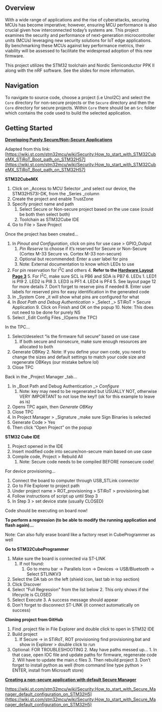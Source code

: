 ## Overview

With a wide range of applications and the rise of cyberattacks, securing MCUs has
become imperative; however, ensuring MCU performance is also crucial given
how interconnected today’s systems are. This project examines the security and
performance of next-generation microcontroller units (MCUs) leveraging new
security solutions for IoT edge applications. By benchmarking these MCUs against
key performance metrics, their viability will be assessed to facilitate the widespread
adoption of this new firmware.

This project utilizes the STM32 toolchain and Nordic Semiconductor PPK II along with the nRF software. See the slides for more information.

## Navigation

To navigate to source code, choose a project (i.e UnoI2C) and select the `Core` directory for non-secure projects or the `Secure` directory and then the `Core` directory for secure projects. Within `Core` there should be an `Src` folder which contains the code used to build the selected application. 

## Getting Started

**<span style="text-decoration:underline;">Developing Purely Secure/Non-Secure Applications</span>**

Adapted from this link: [https://wiki.st.com/stm32mcu/wiki/Security:How_to_start_with_STM32CubeMX_STiRoT_Boot_path_on_STM32H57](https://wiki.st.com/stm32mcu/wiki/Security:How_to_start_with_STM32CubeMX_STiRoT_Boot_path_on_STM32H57)

**STM32CubeMX**



1. Click on _Access to MCU Selector _and select our device, the STM32H573I-DK, from the _Series _column
2. Create the project and enable TrustZone
3. Specify project name and path
    1. Select Secure or Non-secure project based on the use case (could be both then select both)
    2. Toolchain as STM32Cube IDE
4. Go to File > Save Project

Once the project has been created…



1. In _Pinout and Configuration_, click on pins for use case > GPIO_Output
    1. _Pin Reserve_ to choose if it’s reserved for Secure or Non-Secure (Cortex M-33 Secure vs. Cortex M-33 non-secure)
    2. Optional but recommended: Enter a user label for pins
    3. Note: External documentation to know which LEDs to use
2. For pin reservation for I<sup>2</sup>C and others
    4. **Refer to the [Hardware Layout Page 3](https://www.st.com/content/ccc/resource/technical/layouts_and_diagrams/schematic_pack/group2/a9/96/52/b1/46/f6/4e/b9/mb1677-h573i-c02-schematic/files/mb1677-h573i-c02-schematic.pdf/jcr:content/translations/en.mb1677-h573i-c02-schematic.pdf)**
    5. For I<sup>2</sup>C, make sure SCL is PB6 and SDA is PB7
    6. LEDs
        1. LED1 is PI9
        2. LED2 is PI8
        3. LED3 is PF1
        4. LED4 is PF4
        5. See layout page 12 for more details
    7. Don't forget to reserve pins if needed
    8. Enter user labels for reserved pins for easy identification in the generated code
3. In _System Core _it will show what pins are configured for what
4. In _Boot Path and Debug Authentication_ > _Select _> STiRoT > Secure Application
    9. Click on Finish and OK on the popup
    10. Note: This does not need to be done for purely NS
5. Select _Edit Config Files _(Opens the TPC)

In the TPC…



1. Select/deselect “is the firmware full secure” based on use case
    1. If both secure and nonsecure, make sure enough resources are allocated to both
2. Generate OBKey
    2. Note: If you define your own code, you need to change the sizes and default settings to match your code size and regenerate OBKeys (our mistake before lol)
3. Close TPC

Back in the _Project Manager _tab…



1. In _Boot Path and Debug Authentication _> _Configure_
    1. Note: key may need to be regenerated but USUALLY NOT, otherwise VERY IMPORTANT to not lose the key!! (ok for this example to leave as is)
2. Opens TPC again, then _Generate OBKey_
3. Close TPC
4. In Project Manager > _Signature _make sure Sign Binaries is selected
5. Generate Code > Yes
6. Then click “Open Project” on the popup

**STM32 Cube IDE**



1. Project opened in the IDE
2. Insert modified code into secure/non-secure main based on use case
3. Compile code, Project > Rebuild All
    1. Note: Secure code needs to be compiled BEFORE nonsecure code!

For device provisioning…



1. Connect the board to computer through USB_STLink connector
2. Go to File Explorer to project path
3. Under project name > ROT_provisioning > STiRoT > provisioning.bat
4. Follow instructions of script up until Step 3
5. In Step 3 > set device state (usually CLOSED)

Code should be executing on board now!

**To perform a regression (to be able to modify the running application and flash again)…**

Note: Can also fully erase board like a factory reset in CubeProgrammer as well

**Go to STM32CubeProgrammer**



1. Make sure the board is connected via ST-LINK
    1. If not found:
        1. Go to menu bar → Parallels Icon → Devices → USB/Bluetooth → Select STLINKV3
2. Select the DA tab on the left (shield icon, last tab in top section)
3. Click Discover
4. Select "Full Regression" from the list below
    2. This only shows if the lifecycle is CLOSED
5. Select Execute
    3. A success message should appear
6. Don't forget to disconnect ST-LINK (it connect automatically on success) 

**Cloning project from GitHub**



1. Find .project file in File Explorer and double click to open in STM32 IDE
2. Build project
    1. If Secure -> in STiRoT, ROT provisioning find provisioning.bat and show in Explorer > double click to run
3. Optional: FOR TROUBLESHOOTING
    2. May have paths messed up…
        1. In that case, open IOC file and update paths for firmware, regenerate code
        2. Will have to update the main.c files
        3. Then rebuild project
    3. Don’t forget to install python as well (from command line type python > ENTER, install from Microsoft store)

**<span style="text-decoration:underline;">Creating a non-secure application with default Secure Manager</span>**

[https://wiki.st.com/stm32mcu/wiki/Security:How_to_start_with_Secure_Manager_default_configuration_on_STM32H5](https://wiki.st.com/stm32mcu/wiki/Security:How_to_start_with_Secure_Manager_default_configuration_on_STM32H5)








